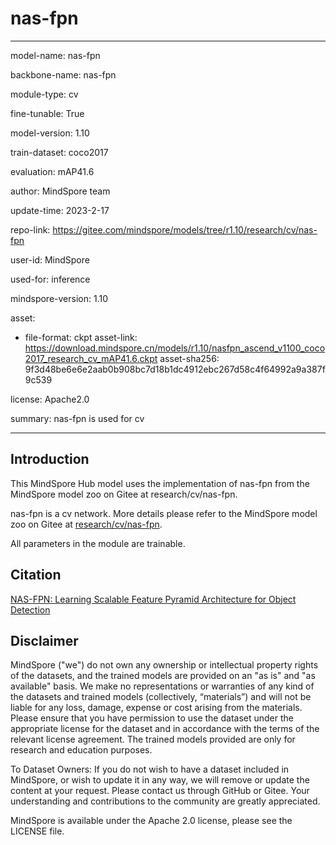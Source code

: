 # nas-fpn

---

model-name: nas-fpn

backbone-name: nas-fpn

module-type: cv

fine-tunable: True

model-version: 1.10

train-dataset: coco2017

evaluation: mAP41.6

author: MindSpore team

update-time: 2023-2-17

repo-link: <https://gitee.com/mindspore/models/tree/r1.10/research/cv/nas-fpn>

user-id: MindSpore

used-for: inference

mindspore-version: 1.10

asset:

-
    file-format: ckpt
    asset-link: <https://download.mindspore.cn/models/r1.10/nasfpn_ascend_v1100_coco2017_research_cv_mAP41.6.ckpt>
    asset-sha256: 9f3d48be6e6e2aab0b908bc7d18b1dc4912ebc267d58c4f64992a9a387f9c539

license: Apache2.0

summary: nas-fpn is used for cv

---

## Introduction

This MindSpore Hub model uses the implementation of nas-fpn from the MindSpore model zoo on Gitee at research/cv/nas-fpn.

nas-fpn is a cv network. More details please refer to the MindSpore model zoo on Gitee at [research/cv/nas-fpn](https://gitee.com/mindspore/models/blob/r1.10/research/cv/nas-fpn/README_CN.md).

All parameters in the module are trainable.

## Citation

[NAS-FPN: Learning Scalable Feature Pyramid Architecture for Object Detection](https://arxiv.org/pdf/1904.07392.pdf)

## Disclaimer

MindSpore ("we") do not own any ownership or intellectual property rights of the datasets, and the trained models are provided on an "as is" and "as available" basis. We make no representations or warranties of any kind of the datasets and trained models (collectively, “materials”) and will not be liable for any loss, damage, expense or cost arising from the materials. Please ensure that you have permission to use the dataset under the appropriate license for the dataset and in accordance with the terms of the relevant license agreement. The trained models provided are only for research and education purposes.

To Dataset Owners: If you do not wish to have a dataset included in MindSpore, or wish to update it in any way, we will remove or update the content at your request. Please contact us through GitHub or Gitee. Your understanding and contributions to the community are greatly appreciated.

MindSpore is available under the Apache 2.0 license, please see the LICENSE file.
